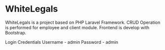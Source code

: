 # WhiteLegals
WhiteLegals is a project based on PHP Laravel Framework. CRUD Operation is performed for employee and client module. Frontend is develop with Bootstrap.

Login Credentials
Username - admin
Password - admin
